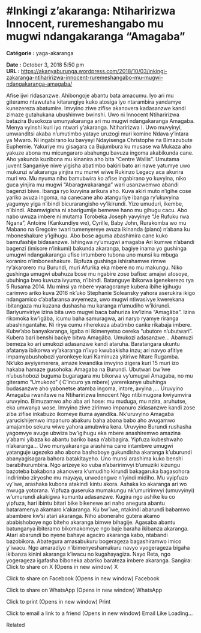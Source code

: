 # #Inkingi z’akaranga: Ntiharirizwa Innocent, ruremeshangabo mu mugwi ndangakaranga “Amagaba”

**Catégorie :** yaga-akaranga

**Date :** October 3, 2018 5:50 pm  
**URL :** https://akanyaburunga.wordpress.com/2018/10/03/inkingi-zakaranga-ntiharirizwa-innocent-ruremeshangabo-mu-mugwi-ndangakaranga-amagaba/

Afise ijwi ridasanzwe. Ahibongoje abantu bata amacumu. Iyo ari mu giteramo ntawutaha kitarangiye kuko atosiga iyo ntarambira yandamye kunezereza abatumire. Imvyino ziwe zifise akanovera kadasanzwe kandi zimaze gutahukana ubushimwe bwinshi. Uwo ni Innocent Ntiharirizwa batazira Busokoza umunyakaranga ari mu mugwi ndangakaranga Amagaba. Menya vyinshi kuri iyo ntwari y’akaranga.
Ntiharirizwa I.
Uwo muvyinyi, umwanditsi akaba n’umutimbo yataye uruzogi muri komine Ndava y’intara ya Mwaro. Ni ingabirano ku bavyeyi Ndayisenga Christophe na Bimazubute Euphemie. Yakuriye mu gisagara ca Bujumbura ku musase wa Mukaza aho yakuze abona mu micungararo abahungu bavuza ingoma akabikunda cane. Aho yakunda kuzibona mu kinanira aho bita “Centre Wallis”. Umutama juvent Sanganiye niwe yigisha abatimbo bakiri bato ari nawe yatumye uwo mukunzi w’akaranga yinjira mu murwi wiwe Rukinzo Legacy aca akurira muri wo. Mu nyuma niho bamubwira ko afise ingabirano yo kuvyina, niko guca yinjira mu mugwi “Abaragwakaranga” wari usanzwemwo abandi bagenzi biwe. Ibanga ryo kuvyina arikura aho.
Kuva akiri muto n’igihe cose yariko avuza ingoma, na canecane aho atanguriye ibanga ry’ukuvyina yagumye yiga n’ibindi bicurarangisho vy’ikirundi. Yize umuduri, ikembe, n’ibindi. Abamwigisha ni abarigumije bemewe hano mu gihugu cacu. Abo nabo uwuza imbere ni mutama Torobeka Joseph yavyinye “Je Rufuku rwa Ngana”, Antoine (Kankundiye we), Cyrille, Baby John, Rurakomba wo mu Mabano na Gregoire twari tumenyereye avuza ikinanda (piano) n’abana ku mboneshakure y’igihugu. Abo bose aguma abashimira cane kuko bamufashije bidasanzwe.
Ishingwa ry’umugwi amagaba
Ari kumwe n’abandi bagenzi (imisore n’inkumi) bakunda akaranga, bagiye inama yo gushinga umugwi ndangakaranga ufise intumbero tubona uno munsi ku mbuga koraniro n’imboneshakure. Bipfuza gushinga ishirahamwe rimwe ry’akarorero mu Burundi, muri Afurika eka mbere no mu makungu. Niko gushinga umugwi ubahuza bose mu ngabire zose bafise: amajwi atosoye, ubuhinga bwo kuvuza ivyuma, n’ibindi. Batanguye ibikorwa igenekerezo rya 5 Rusama 2014. Mu minsi ya mbere vyaragoranye kubera ibihe igihugu carimwo ariko kuva 2016 nk’uko Stephanie Soleansky yahora aserukira ikigo ndangamico c’abafaransa avyemeza, uwo mugwi ntiwasivye kwerekana ibitangaza mu kuzana dushasha mu karanga n’umudiho w’ikirundi.
Bariyumviriye izina bita uwo mugwi baca bahuriza kw’izina “Amagǎba”. Izina rikomoka kw’igǎba, icumu baha samuragwa, ari naryo ryamye riranga abashingantahe. Ni rirya cumu riherekeza abatimbo canke rikabaja imbere. Kubw’abo banyakaranga, igaba ni ikimenyetso cereka “ubutore n’ubutwari”. Kubera bari benshi baciye bitwa Amagǎba.
Umukozi adasanzwe…
Abamuzi bemeza ko ari umukozi adasanzwe kandi ataruha. Baratangara ukuntu afatanya ibikorwa vy’akaranga n’ivyo kwubakisha inzu; ari navyo afitiye impamyabushobozi yaronkeye kuri Kaminuza yitiriwe Ntare Rugamba. Nk’uko avyiyemerera, amaze kwandika imvyino zigera kuri 15 muri izo hakaba hamaze gusohoka: Amagaba na Burundi. Ubutwari bw’iwe n’ubushobozi buguma bugaragara mu bikorwa vy’umugwi Amagaba, no mu giteramo “Umukozo” ( C’incuro ya mbere) yarerekanye ubuhinga budasanzwe aho yabonetse atamba ingoma, intore, avyina ,…
Uruvyino Amagaba rwanitswe na Ntiharirizwa Innocent
Ngo ntibimugora kwiyumvira uruvyino. Bimuzamwo aho aba ari hose: mu muduga, mu nzira, aruhutse, eka umwanya wose. Imvyino ziwe zirimwo impanuro zidasanzwe kandi zose ziba zifise inkabuzo ikomeye ituma ayandika. Nk’uruvyino Amagaba yarucishijemwo impanuro abakuru baha abana babo aho avugamwo amajambo sekuru wiwe yahora amubwira kera. Uruvyino Burundi rushasha yagomvye avuge ubwiza bw’igihugu eka mbere anashiremwo amazina y’abami yibaza ko abantu bariko basa n’abibagira.
Yipfuza kubeshwaho n’akaranga…
Uwo munyakaranga arashima cane intambwe umugwi yatanguje ugezeko aho abona bashoboye gukundisha akaranga k’uburundi abanyagisagara bahora batakitayeho. Uno munsi arashima kuko benshi barabihurumbira. Ngo arizeye ko vuba n’abaririmvyi b’umuziki kizungu bazoteba bakabona akanovera k’umudiho kirundi bakagaruka bagasohora indirimbo ziryoshe mu mayaya, urwedengwe n’iyindi midiho. Mu vyipfuzo vy’iwe, arashaka kubona atakindi kintu akora. Ashaka ko akaranga ari wo mwuga yotorana. Yipfuza guseruka mumakungu nk’umuririmvyi (umuvyinyi) w’umurundi akakigwa kumuntu adasanzwe.
Kugira ngo ashike ku co yipfuza, hari ibintu bitari bike bikenewe ari naho anegura abantu bataramenya akamaro k’akaranga. Ku bw’iwe, ntakindi abarundi babamwo abambere kw’si atari akaranga. Niho aboneraho gutera akamo ababishoboye ngo biteho akaranga bimwe bihagije. Agasaba abantu batunganya ibiteramo bikomakomeye ngo baje baraha ikibanza akaranga. Atari abarundi bo nyene bahaye agaciro akaranga kabo, ntabandi bazobikora. Abategura amasabukuru bogerageza bagashiramwo imico y’iwacu. Ngo amaradiyo n’ibimenyeshamakuru navyo vyogerageza bigaha ikibanza kinini akaranga k’iwacu no kugahayagiza. Nayo Reta, ngo yogerageza igafasha biboneka abariko barateza imbere akaranga.
Sangira:
Click to share on X (Opens in new window)
X

Click to share on Facebook (Opens in new window)
Facebook

Click to share on WhatsApp (Opens in new window)
WhatsApp

Click to print (Opens in new window)
Print

Click to email a link to a friend (Opens in new window)
Email
Like Loading...

Related
